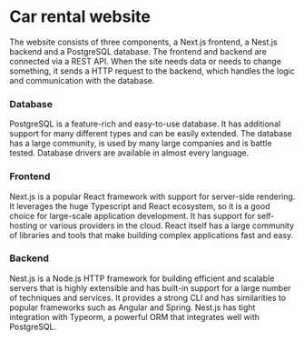# Car rental website
The website consists of three components, a Next.js frontend, a Nest.js backend and a PostgreSQL database. The frontend and backend are connected via a REST API. When the site needs data or needs to change something, it sends a HTTP request to the backend, which handles the logic and communication with the database.

### Database
PostgreSQL is a feature-rich and easy-to-use database. It has additional support for many different types and can be easily extended. The database has a large community, is used by many large companies and is battle tested. Database drivers are available in almost every language.

### Frontend
Next.js is a popular React framework with support for server-side rendering. It leverages the huge Typescript and React ecosystem, so it is a good choice for large-scale application development. It has support for self-hosting or various providers in the cloud.
React itself has a large community of libraries and tools that make building complex applications fast and easy.

### Backend
Nest.js is a Node.js HTTP framework for building efficient and scalable servers that is highly extensible and has built-in support for a large number of techniques and services. It provides a strong CLI and has similarities to popular frameworks such as Angular and Spring. 
Nest.js has tight integration with Typeorm, a powerful ORM that integrates well with PostgreSQL.

